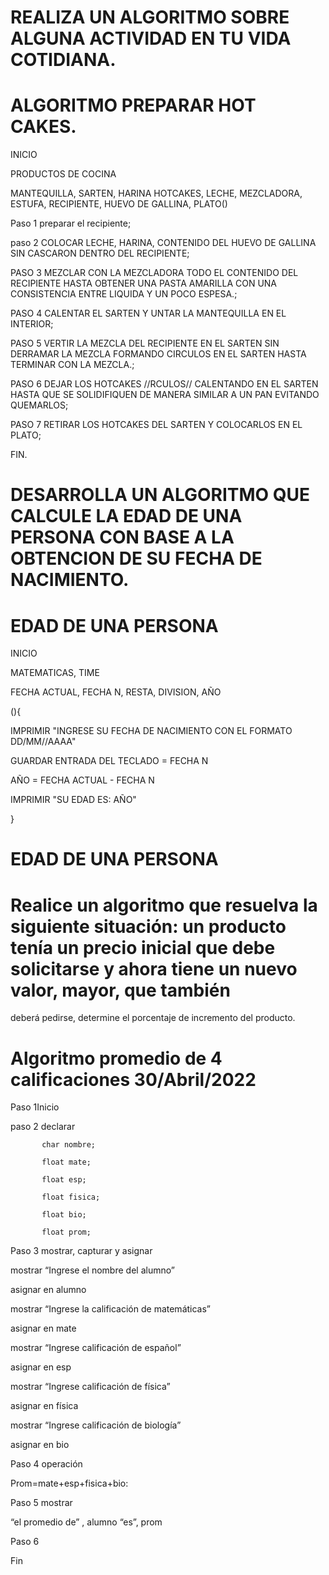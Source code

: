 # REALIZA UN ALGORITMO SOBRE ALGUNA ACTIVIDAD EN TU VIDA COTIDIANA.

# ALGORITMO PREPARAR HOT CAKES. 

INICIO

PRODUCTOS DE COCINA 

MANTEQUILLA, SARTEN, HARINA HOTCAKES, LECHE, MEZCLADORA, ESTUFA, RECIPIENTE, HUEVO DE GALLINA, PLATO()

Paso 1 preparar el recipiente;

paso 2 COLOCAR LECHE, HARINA, CONTENIDO DEL HUEVO DE GALLINA SIN CASCARON DENTRO DEL RECIPIENTE;

PASO 3 MEZCLAR CON LA MEZCLADORA TODO EL CONTENIDO DEL RECIPIENTE HASTA OBTENER UNA PASTA AMARILLA CON UNA CONSISTENCIA ENTRE LIQUIDA Y UN POCO ESPESA.;

PASO 4 CALENTAR EL SARTEN Y UNTAR LA MANTEQUILLA EN EL INTERIOR; 

PASO 5 VERTIR LA MEZCLA DEL RECIPIENTE EN EL SARTEN SIN DERRAMAR LA MEZCLA FORMANDO CIRCULOS EN EL SARTEN HASTA TERMINAR CON LA MEZCLA.;

PASO 6 DEJAR LOS HOTCAKES //RCULOS// CALENTANDO EN EL SARTEN HASTA QUE SE SOLIDIFIQUEN DE MANERA SIMILAR A UN PAN EVITANDO QUEMARLOS;

PASO 7 RETIRAR LOS HOTCAKES DEL SARTEN Y COLOCARLOS EN EL PLATO;

FIN.



# DESARROLLA UN ALGORITMO QUE CALCULE LA EDAD DE UNA PERSONA CON BASE A LA OBTENCION DE SU FECHA DE NACIMIENTO.

# EDAD DE UNA PERSONA 

INICIO

MATEMATICAS, TIME

FECHA ACTUAL, FECHA N, RESTA, DIVISION, AÑO

(){

IMPRIMIR "INGRESE SU FECHA DE NACIMIENTO CON EL FORMATO DD/MM//AAAA"

GUARDAR ENTRADA DEL TECLADO = FECHA N

AÑO = FECHA ACTUAL - FECHA N

IMPRIMIR "SU EDAD ES: AÑO"

}

# EDAD DE UNA PERSONA


# Realice un algoritmo que resuelva la siguiente situación: un producto tenía un precio inicial que debe solicitarse y ahora tiene un nuevo valor, mayor, que también

deberá pedirse, determine el porcentaje de incremento del producto. 

# Algoritmo promedio de 4 calificaciones 30/Abril/2022

Paso 1Inicio 

paso 2 declarar
           
           char nombre;
           
           float mate;
           
           float esp;
           
           float fisica;
           
           float bio;
           
           float prom;

Paso 3 mostrar, capturar y asignar

mostrar “Ingrese el nombre del alumno”

asignar en alumno

mostrar “Ingrese la calificación de matemáticas”

asignar en mate

mostrar “Ingrese calificación de español”

asignar en esp

mostrar “Ingrese calificación de física”

asignar en física

mostrar “Ingrese calificación de biología”

asignar en bio

Paso 4 operación

Prom=mate+esp+fisica+bio:

Paso 5 mostrar

“el promedio de” , alumno “es”, prom

Paso 6 

Fin 
